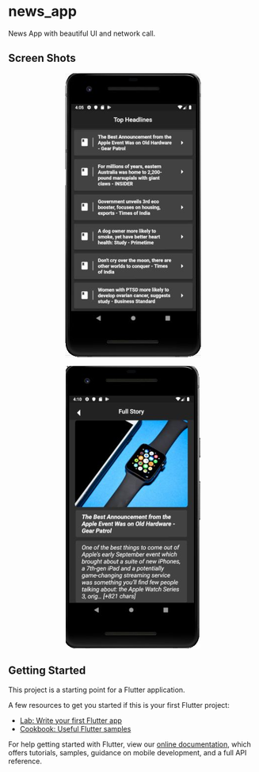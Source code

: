 # news_app

News App with beautiful UI and network call.

## Screen Shots


<p align="center">
  <img src="https://raw.githubusercontent.com/27aadesh/newsapp/master/HOME.JPG">
</p>

<p align="center">
  <img src="https://raw.githubusercontent.com/27aadesh/newsapp/master/NEWS%20DETAILS.JPG">
</p>


## Getting Started

This project is a starting point for a Flutter application.

A few resources to get you started if this is your first Flutter project:

- [Lab: Write your first Flutter app](https://flutter.dev/docs/get-started/codelab)
- [Cookbook: Useful Flutter samples](https://flutter.dev/docs/cookbook)

For help getting started with Flutter, view our
[online documentation](https://flutter.dev/docs), which offers tutorials,
samples, guidance on mobile development, and a full API reference.

